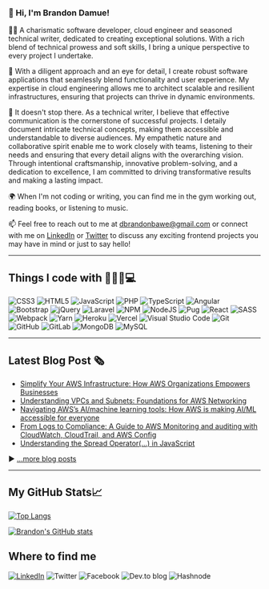 ### 👋 Hi, I'm Brandon Damue!

👨‍💻 A charismatic software developer, cloud engineer and seasoned technical writer, dedicated to creating exceptional solutions. With a rich blend of technical prowess and soft skills, I bring a unique perspective to every project I undertake.

🎨 With a diligent approach and an eye for detail, I create robust software applications that seamlessly blend functionality and user experience. My expertise in cloud engineering allows me to architect scalable and resilient infrastructures, ensuring that projects can thrive in dynamic environments.

📝 It doesn't stop there. As a technical writer, I believe that effective communication is the cornerstone of successful projects. I detaily document intricate technical concepts, making them accessible and understandable to diverse audiences. My empathetic nature and collaborative spirit enable me to work closely with teams, listening to their needs and ensuring that every detail aligns with the overarching vision. Through intentional craftsmanship, innovative problem-solving, and a dedication to excellence, I am committed to driving transformative results and making a lasting impact.

🌍 When I'm not coding or writing, you can find me in the gym working out, reading books, or listening to music.

📫 Feel free to reach out to me at dbrandonbawe@gmail.com or connect with me on [LinkedIn](https://www.linkedin.com/in/brandon-bawe-damue-73ba121a1/) or [Twitter](https://twitter.com/flaacko_flaacko) to discuss any exciting frontend projects you may have in mind or just to say hello!

<!--
**brandonbawe/brandonbawe** is a ✨ _special_ ✨ repository because its `README.md` (this file) appears on your GitHub profile.

Here are some ideas to get you started:

- 🔭 I’m currently working on ...
- 🌱 I’m currently learning ...
- 👯 I’m looking to collaborate on ...
- 🤔 I’m looking for help with ...
- 💬 Ask me about ...
- 📫 How to reach me: ...
- 😄 Pronouns: ...
- ⚡ Fun fact: ...
-->

---
## Things I code with 👨🏾‍💻💻

![CSS3](https://img.shields.io/badge/css3-%231572B6.svg?style=for-the-badge&logo=css3&logoColor=white) ![HTML5](https://img.shields.io/badge/html5-%23E34F26.svg?style=for-the-badge&logo=html5&logoColor=white) ![JavaScript](https://img.shields.io/badge/javascript-%23323330.svg?style=for-the-badge&logo=javascript&logoColor=%23F7DF1E) ![PHP](https://img.shields.io/badge/php-%23777BB4.svg?style=for-the-badge&logo=php&logoColor=white) ![TypeScript](https://img.shields.io/badge/typescript-%23007ACC.svg?style=for-the-badge&logo=typescript&logoColor=white) ![Angular](https://img.shields.io/badge/angular-%23DD0031.svg?style=for-the-badge&logo=angular&logoColor=white) ![Bootstrap](https://img.shields.io/badge/bootstrap-%23563D7C.svg?style=for-the-badge&logo=bootstrap&logoColor=white) ![jQuery](https://img.shields.io/badge/jquery-%230769AD.svg?style=for-the-badge&logo=jquery&logoColor=white) ![Laravel](https://img.shields.io/badge/laravel-%23FF2D20.svg?style=for-the-badge&logo=laravel&logoColor=white) ![NPM](https://img.shields.io/badge/NPM-%23000000.svg?style=for-the-badge&logo=npm&logoColor=white) ![NodeJS](https://img.shields.io/badge/node.js-6DA55F?style=for-the-badge&logo=node.js&logoColor=white) ![Pug](https://img.shields.io/badge/Pug-FFF?style=for-the-badge&logo=pug&logoColor=A86454) ![React](https://img.shields.io/badge/react-%2320232a.svg?style=for-the-badge&logo=react&logoColor=%2361DAFB) ![SASS](https://img.shields.io/badge/SASS-hotpink.svg?style=for-the-badge&logo=SASS&logoColor=white) ![Webpack](https://img.shields.io/badge/webpack-%238DD6F9.svg?style=for-the-badge&logo=webpack&logoColor=black) ![Yarn](https://img.shields.io/badge/yarn-%232C8EBB.svg?style=for-the-badge&logo=yarn&logoColor=white) ![Heroku](https://img.shields.io/badge/heroku-%23430098.svg?style=for-the-badge&logo=heroku&logoColor=white) ![Vercel](https://img.shields.io/badge/vercel-%23000000.svg?style=for-the-badge&logo=vercel&logoColor=white) ![Visual Studio Code](https://img.shields.io/badge/Visual%20Studio%20Code-0078d7.svg?style=for-the-badge&logo=visual-studio-code&logoColor=white) ![Git](https://img.shields.io/badge/git-%23F05033.svg?style=for-the-badge&logo=git&logoColor=white) ![GitHub](https://img.shields.io/badge/github-%23121011.svg?style=for-the-badge&logo=github&logoColor=white) ![GitLab](https://img.shields.io/badge/gitlab-%23181717.svg?style=for-the-badge&logo=gitlab&logoColor=white) ![MongoDB](https://img.shields.io/badge/MongoDB-%234ea94b.svg?style=for-the-badge&logo=mongodb&logoColor=white) ![MySQL](https://img.shields.io/badge/mysql-%2300f.svg?style=for-the-badge&logo=mysql&logoColor=white)
 
---

## Latest Blog Post 🗞
<!-- BLOG-POST-LIST:START -->
- [Simplify Your AWS Infrastructure: How AWS Organizations Empowers Businesses
](https://medium.com/@dbrandonbawe/simplify-your-aws-infrastructure-how-aws-organizations-empowers-businesses-76b535c0bc6d)
- [Understanding VPCs and Subnets: Foundations for AWS Networking
](https://medium.com/@dbrandonbawe/understanding-vpcs-and-subnets-foundations-for-aws-networking-316eae93167f)
- [Navigating AWS’s AI/machine learning tools: How AWS is making AI/ML accessible for everyone
](https://medium.com/aimonks/navigating-awss-ai-machine-learning-tools-how-aws-is-making-ai-ml-accessible-for-everyone-550cfeb0fc21)
- [From Logs to Compliance: A Guide to AWS Monitoring and auditing with CloudWatch, CloudTrail, and AWS Config
](https://medium.com/@dbrandonbawe/from-logs-to-compliance-a-guide-to-aws-monitoring-and-auditing-with-cloudwatch-cloudtrail-and-4322b14b1c02)
- [Understanding the Spread Operator(...) in JavaScript
](https://dev.to/brandondamue/understanding-the-spread-operator-in-javascript-4pg6)
<!-- BLOG-POST-LIST:END -->

▶ [...more blog posts](https://damue.hashnode.dev/)

---

## My GitHub Stats📈

[![Top Langs](https://github-readme-stats.vercel.app/api/top-langs/?username=brandonbawe&hide=java,html,css&theme=light)](https://github.com/anuraghazra/github-readme-stats)

[![Brandon's GitHub stats](https://github-readme-stats.vercel.app/api?username=brandonbawe&theme=dark)](https://github.com/anuraghazra/github-readme-stats)

## Where to find me
[![LinkedIn](https://img.shields.io/badge/linkedin-%230077B5.svg?style=for-the-badge&logo=linkedin&logoColor=white)](https://www.linkedin.com/in/brandon-damue/) ![Twitter](https://img.shields.io/badge/Twitter-%231DA1F2.svg?style=for-the-badge&logo=Twitter&logoColor=white) ![Facebook](https://img.shields.io/badge/Facebook-%231877F2.svg?style=for-the-badge&logo=Facebook&logoColor=white) ![Dev.to blog](https://img.shields.io/badge/dev.to-0A0A0A?style=for-the-badge&logo=dev.to&logoColor=white) ![Hashnode](https://img.shields.io/badge/Hashnode-2962FF?style=for-the-badge&logo=hashnode&logoColor=white)
